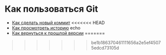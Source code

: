 # Как пользоваться Git
- [Как сделать новый коммит](./commmit_help.md)
<<<<<<< HEAD
- [Как просмотреть историю](./log_help.md) echo
- [Как вернуться к прошлой версии](./reset_help.md)
=======
>>>>>>> be1b186370461111656a2e5ef45075edcd73105d
